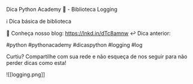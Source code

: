 
Dica Python Academy 🐍 - Biblioteca Logging

ℹ️ Dica básica de biblioteca 

🚀 Conheça nosso blog: https://lnkd.in/dTc8amnw
↩️ Dica anterior:  

#python #pythonacademy #dicaspython #logging #log
  
Curtiu? Compartilhe com sua rede e não esqueça de nos seguir para não perder dicas como esta!

![[logging.png]]